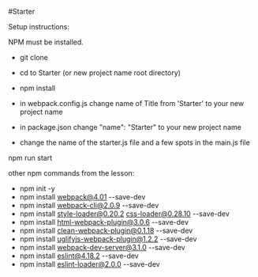 #Starter

Setup instructions:

NPM must be installed.

* git clone
* cd to Starter (or new project name root directory)
* npm install

* in webpack.config.js change name of Title from 'Starter' to your new project name
* in package.json change "name": "Starter" to your new project name
* change the name of the starter.js file and a few spots in the main.js file


npm run start



other npm commands from the lesson:

* npm init -y
* npm install webpack@4.01 --save-dev
* npm install webpack-cli@2.0.9 --save-dev
* npm install style-loader@0.20.2 css-loader@0.28.10 --save-dev
* npm install html-webpack-plugin@3.0.6 --save-dev
* npm install clean-webpack-plugin@0.1.18 --save-dev
* npm install uglifyjs-webpack-plugin@1.2.2 --save-dev
* npm install webpack-dev-server@3.1.0 --save-dev
* npm install eslint@4.18.2 --save-dev
* npm install eslint-loader@2.0.0 --save-dev
